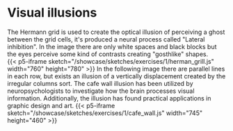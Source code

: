 # Visual illusions

The Hermann grid is used to create the optical illusion of perceiving a ghost between the grid cells, it's
produced a neural process called "Lateral inhibition". In the image there are only white spaces and black blocks
but the eyes perceive some kind of contrasts creating "gosthlike" shapes.  
{{< p5-iframe sketch="/showcase/sketches/exercises/1/herman_grill.js" width="760" height="780" >}}
In the following image there are parallel lines in each row, but exists an illusion of a vertically displacement created by the
irregular columns sort. The cafe wall illusion has been utilized by neuropsychologists to investigate how the brain processes visual information. Additionally, the illusion has found practical applications in graphic design and art.
{{< p5-iframe sketch="/showcase/sketches/exercises/1/cafe_wall.js" width="745" height="460" >}}